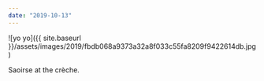 ```yaml
---
date: "2019-10-13"
---
```


![yo yo]({{ site.baseurl }}/assets/images/2019/fbdb068a9373a32a8f033c55fa8209f9422614db.jpg)

Saoirse at the crèche.
